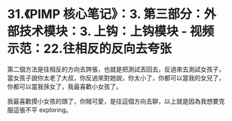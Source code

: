# 31.《PIMP 核心笔记》：3. 第三部分：外部技术模块：3. 上钩：上钩模块 - 视频示范：22.往相反的反向去夸张

第二個方法是往相反的方向去誇張，也就是把測試丟回去，反過來去測試女孩子，當女孩子說你太老了大叔，你反過來對她說，你太小了，你都可以當我的女兒了，你都可以當我孫女了，我最喜歡小女孩了。

我最喜歡摸小女孩的頭了，你賊可愛，是往這個方向去聊，以上就是因為我想要克服這張不平 exploring。